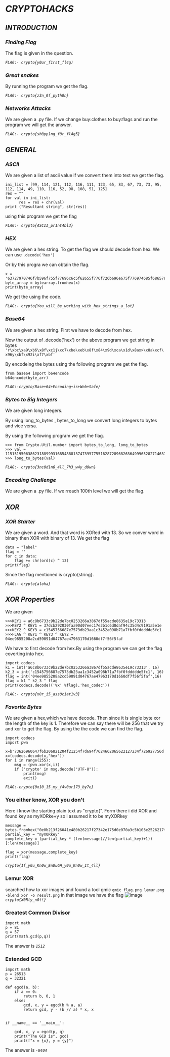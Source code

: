 # ***CRYPTOHACKS***

## ***INTRODUCTION***

### *Finding Flag*

The flag is given in the question.

*```FLAG:- crypto{y0ur_f1rst_fl4g)```*

### *Great snakes*

By running the program we get the flag.

*```FLAG:- crypto{z3n_0f_pyth0n}```*

### *Networks Attacks*

We are given a .py file.
If we change buy:clothes to buy:flags and run the program we will get the answer.

*```FLAG:- crypto{sh0pp1ng_f0r_fl4g5}```*

## ***GENERAL***

### *ASCII*

We are given a list of ascii value if we convert them into text we get the flag.

```
ini_list = [99, 114, 121, 112, 116, 111, 123, 65, 83, 67, 73, 73, 95, 112, 114, 49, 110, 116, 52, 98, 108, 51, 125]
res = "" 
for val in ini_list:
      res = res + chr(val)
print ("Resultant string", str(res))
```

using this program we get the flag

*```FLAG:- crypto{ASCII_pr1nt4bl3}```*

### *HEX*

We are given a hex string. To get the flag we should decode from hex. We can use ```.decode('hex')```

Or by this progra we can obtain the flag.
```
x = '63727970746f7b596f755f77696c6c5f62655f776f726b696e675f776974685f6865785f737472696e67735f615f6c6f747d'
byte_array = bytearray.fromhex(x)
print(byte_array)
```
We get the using the code.

*```FLAG:- crypto{You_will_be_working_with_hex_strings_a_lot}```*

### *Base64*

We are given a hex string. First we have to decode from hex.

Now the output of .decode('hex') or the above program we get string in bytes
```'r\xbc\xa9\xb6\x8f\xc1j\xc7\xbe\xeb\x8f\x84\x9d\xca\x1d\x8ax>\x8a\xcf\x96y\xbf\x92i\xf7\xbf'```

By encodeing the bytes using the following program we get the flag.

```
from base64 import b64encode
b64encode(byte_arr)
```

*```FLAG:-crypto/Base+64+Encoding+is+Web+Safe/```*

### *Bytes to Big Integers*

We are given long integers.

By using long_to_bytes , bytes_to_long we convert long integers to bytes and vice versa.

By using the following program we get the flag.
```
>>> from Crypto.Util.number import bytes_to_long, long_to_bytes    
>>> val = 11515195063862318899931685488813747395775516287289682636499965282714637259206269
>>> long_to_bytes(val) 
```

*```FLAG:- crypto{3nc0d1n6_4ll_7h3_w4y_d0wn}```*

### *Encoding Challenge*

We are given a .py file. If we rreach 100th level we will get the flag.

## ***XOR***

### *XOR Starter*

We are given a word. And that word is XORed with 13.
So we conver word in binary then XOR with binary of 13. We get the flag
```
data = "label"
flag = ''
for c in data:
    flag += chr(ord(c) ^ 13)
print(flag)
```
Since the flag mentioned is crypto{string}.

*```FLAG:- crypto{aloha}```*

## *XOR Properties*

We are given
```
>>>KEY1 = a6c8b6733c9b22de7bc0253266a3867df55acde8635e19c73313
>>>KEY2 ^ KEY1 = 37dcb292030faa90d07eec17e3b1c6d8daf94c35d4c9191a5e1e
>>>KEY2 ^ KEY3 = c1545756687e7573db23aa1c3452a098b71a7fbf0fddddde5fc1
>>>FLAG ^ KEY1 ^ KEY3 ^ KEY2 = 04ee9855208a2cd59091d04767ae47963170d1660df7f56f5faf
```
We have to first decode from hex.By using the program we can get the flag coverting into hex.
```
import codecs
k1 = int('a6c8b6733c9b22de7bc0253266a3867df55acde8635e19c73313', 16)
k2_3 = int('c1545756687e7573db23aa1c3452a098b71a7fbf0fddddde5fc1', 16)
flag = int('04ee9855208a2cd59091d04767ae47963170d1660df7f56f5faf',16)
flag = k1 ^ k2_3 ^ flag
print(codecs.decode(('%x' %flag),'hex_codec'))
```
*```FLAG:- crypto{x0r_i5_ass0c1at1v3}```*

### *Favorite Bytes*

We are given a hex,which we have decode.
Then since it is single byte xor the length of the key is 1.
Therefore we can say there will be 256 that we try and xor to get the flag.
By using the the code we can find the flag.
```
import codecs
import pwn
    
x=b'73626960647f6b206821204f21254f7d694f7624662065622127234f726927756d'
x=(codecs.decode(x,"hex"))
for i in range(255):
    msg = (pwn.xor(x,i))
    if ('crypto' in msg.decode("UTF-8")):
        print(msg)
        exit()
```
 
*```FLAG:-crypto{0x10_15_my_f4v0ur173_by7e}```*

### You either know, XOR you don't
Here i know the starting plain text as "crypto{". Form there i did XOR and found key as myXORke+y
so i assumed it to be myXORkey
```
message = bytes.fromhex("0e0b213f26041e480b26217f27342e175d0e070a3c5b103e2526217f27342e175d0e077e263451150104")
partial_key = "myXORkey"
complete_key = (partial_key * (len(message)//len(partial_key)+1))[:len(message)]

flag = xor(message,complete_key)
print(flag)
```
*```crypto{1f_y0u_Kn0w_En0uGH_y0u_Kn0w_1t_4ll}```*

### Lemur XOR
searched how to xor images and found a tool gmic
```gmic flag.png lemur.png -blend xor -o result.png```
in that image we have the flag
![image](https://user-images.githubusercontent.com/78896740/135693634-235e8d2b-cb6f-413b-8244-8ce7f2ffbea8.png)
*```crypto{X0Rly_n0t!}```*

### Greatest Common Divisor
```
import math
p = 81
q = 57
print(math.gcd(p,q))
```
The answer is *```1512```*

### Extended GCD

```
import math
p = 26513
q = 32321

def egcd(a, b):
    if a == 0:
        return b, 0, 1
    else:
        gcd, x, y = egcd(b % a, a)
        return gcd, y - (b // a) * x, x
 
 
if __name__ == '__main__':
 
    gcd, x, y = egcd(p, q)
    print("The GCD is", gcd)
    print(f"x = {x}, y = {y}")
```
The answer is *```-8404```*
